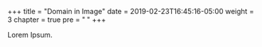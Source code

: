 +++
title = "Domain in Image"
date = 2019-02-23T16:45:16-05:00
weight = 3
chapter = true
pre = "<b> </b>"
+++



Lorem Ipsum.
